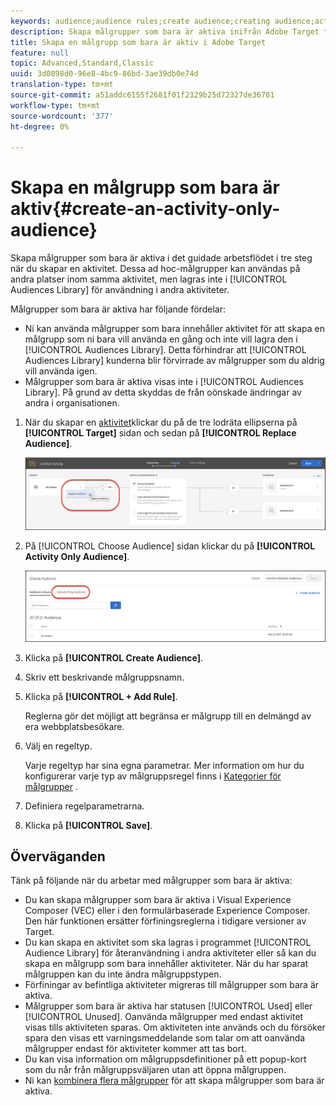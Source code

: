 ```yaml
---
keywords: audience;audience rules;create audience;creating audience;activity only;activity-only;adhoc
description: Skapa målgrupper som bara är aktiva inifrån Adobe Target trestegsbaserade guidade arbetsflöde när du skapar en aktivitet. Dessa ad hoc-målgrupper kan användas på andra platser inom samma aktivitet, men lagras inte i publikbiblioteket för användning i andra aktiviteter.
title: Skapa en målgrupp som bara är aktiv i Adobe Target
feature: null
topic: Advanced,Standard,Classic
uuid: 3d0898d0-96e8-4bc9-86bd-3ae39db0e74d
translation-type: tm+mt
source-git-commit: a51addc6155f2681f01f2329b25d72327de36701
workflow-type: tm+mt
source-wordcount: '377'
ht-degree: 0%

---
```



# Skapa en målgrupp som bara är aktiv{#create-an-activity-only-audience}

Skapa målgrupper som bara är aktiva i det guidade arbetsflödet i tre steg när du skapar en aktivitet. Dessa ad hoc-målgrupper kan användas på andra platser inom samma aktivitet, men lagras inte i [!UICONTROL Audiences Library] för användning i andra aktiviteter.

Målgrupper som bara är aktiva har följande fördelar:

* Ni kan använda målgrupper som bara innehåller aktivitet för att skapa en målgrupp som ni bara vill använda en gång och inte vill lagra den i [!UICONTROL Audiences Library]. Detta förhindrar att [!UICONTROL Audiences Library] kunderna blir förvirrade av målgrupper som du aldrig vill använda igen.
* Målgrupper som bara är aktiva visas inte i [!UICONTROL Audiences Library]. På grund av detta skyddas de från oönskade ändringar av andra i organisationen.

1. När du skapar en [aktivitet](../c-activities/activities.md#concept_D317A95A1AB54674BA7AB65C7985BA03)klickar du på de tre lodräta ellipserna på **[!UICONTROL Target]** sidan och sedan på **[!UICONTROL Replace Audience]**.

   ![Stegresultat](assets/edit_audience.png)

1. På [!UICONTROL Choose Audience] sidan klickar du på **[!UICONTROL Activity Only Audience]**.

   ![](assets/activity-only-aud.png)

1. Klicka på **[!UICONTROL Create Audience]**.
1. Skriv ett beskrivande målgruppsnamn.
1. Klicka på **[!UICONTROL + Add Rule]**.

   Reglerna gör det möjligt att begränsa er målgrupp till en delmängd av era webbplatsbesökare.

1. Välj en regeltyp.

   Varje regeltyp har sina egna parametrar. Mer information om hur du konfigurerar varje typ av målgruppsregel finns i [Kategorier för målgrupper](../c-target/c-audiences/c-target-rules/target-rules.md#concept_E3A77E42F1644503A829B5107B20880D) .

1. Definiera regelparametrarna.
1. Klicka på **[!UICONTROL Save]**.

## Överväganden

Tänk på följande när du arbetar med målgrupper som bara är aktiva:

* Du kan skapa målgrupper som bara är aktiva i Visual Experience Composer (VEC) eller i den formulärbaserade Experience Composer. Den här funktionen ersätter förfiningsreglerna i tidigare versioner av Target.
* Du kan skapa en aktivitet som ska lagras i programmet [!UICONTROL Audience Library] för återanvändning i andra aktiviteter eller så kan du skapa en målgrupp som bara innehåller aktiviteter. När du har sparat målgruppen kan du inte ändra målgruppstypen.
* Förfiningar av befintliga aktiviteter migreras till målgrupper som bara är aktiva.
* Målgrupper som bara är aktiva har statusen [!UICONTROL Used] eller [!UICONTROL Unused]. Oanvända målgrupper med endast aktivitet visas tills aktiviteten sparas. Om aktiviteten inte används och du försöker spara den visas ett varningsmeddelande som talar om att oanvända målgrupper endast för aktiviteter kommer att tas bort.
* Du kan visa information om målgruppsdefinitioner på ett popup-kort som du når från målgruppsväljaren utan att öppna målgruppen.
* Ni kan [kombinera flera målgrupper](../c-target/combining-multiple-audiences.md#concept_A7386F1EA4394BD2AB72399C225981E5) för att skapa målgrupper som bara är aktiva.

